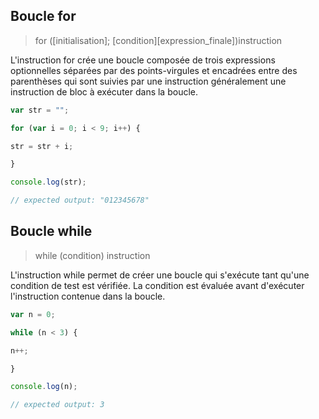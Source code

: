 ## Boucle for

>for ([initialisation]; [condition][expression_finale])instruction

L'instruction for crée une boucle composée de trois expressions optionnelles séparées par des points-virgules et encadrées entre des parenthèses qui sont suivies par une instruction généralement une instruction de bloc à exécuter dans la boucle.
```javascript
var str = "";

for (var i = 0; i < 9; i++) {

str = str + i;

}

console.log(str);

// expected output: "012345678"
```
## Boucle while
>while (condition) instruction

L'instruction while permet de créer une boucle qui s'exécute tant qu'une condition de test est vérifiée. La condition est évaluée avant d'exécuter l'instruction contenue dans la boucle.

``` javascript
var n = 0;

while (n < 3) {

n++;

}

console.log(n);

// expected output: 3

```